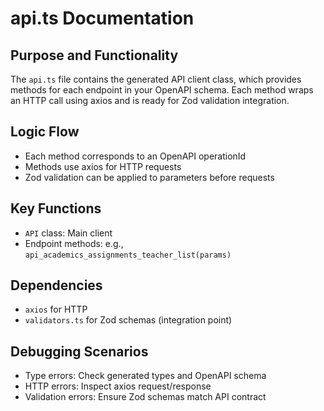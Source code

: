 # api.ts Documentation

## Purpose and Functionality
The `api.ts` file contains the generated API client class, which provides methods for each endpoint in your OpenAPI schema. Each method wraps an HTTP call using axios and is ready for Zod validation integration.

## Logic Flow
- Each method corresponds to an OpenAPI operationId
- Methods use axios for HTTP requests
- Zod validation can be applied to parameters before requests

## Key Functions
- `API` class: Main client
- Endpoint methods: e.g., `api_academics_assignments_teacher_list(params)`

## Dependencies
- `axios` for HTTP
- `validators.ts` for Zod schemas (integration point)

## Debugging Scenarios
- Type errors: Check generated types and OpenAPI schema
- HTTP errors: Inspect axios request/response
- Validation errors: Ensure Zod schemas match API contract
